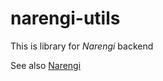 narengi-utils
=============

This is library for *Narengi* backend

See also [Narengi](http://nanrengi.xyz)
